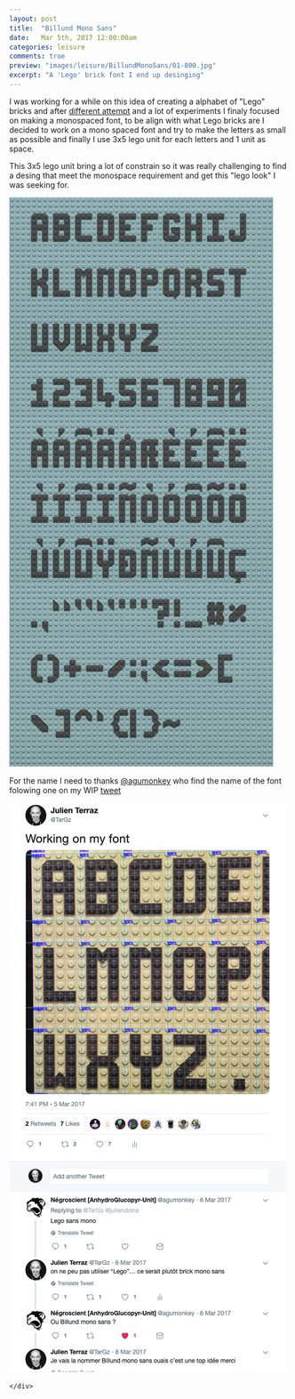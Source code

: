 ```yaml
---
layout: post
title:  "Billund Mono Sans"
date: 	Mar 5th, 2017 12:00:00am
categories: leisure
comments: true
preview: "images/leisure/BillundMonoSans/01-800.jpg"
excerpt: "A 'Lego' brick font I end up desinging"
---
```




<div class="uk-grid" data-uk-grid-margin="">
    <div class="uk-width-large-1-1 uk-width-medium-1-1 uk-width-small-1-1">
        <p>I was working for a while on this idea of creating a alphabet of "Lego" bricks and after <a href="/leisure/playing-with-3D-printable-lego-typeface/">different attempt</a> and a lot of experiments I finaly focused on making a monospaced font, to be align with what Lego bricks are I decided to work on a mono spaced font and try to make the letters as small as possible and finally I use 3x5 lego unit for each letters and 1 unit as space.</p>
        <p>This 3x5 lego unit bring a lot of constrain so it was really challenging to find a desing that meet the monospace requirement and get this "lego look" I was seeking for.  </p>
        <img src="/images/leisure/BillundMonoSans/Abcdair_Web.jpg" class="uk-responsive-width">
        <p>For the name I need to thanks <a href="https://twitter.com/agumonkey">@agumonkey</a> who find the name of the font folowing one on my WIP <a href="https://twitter.com/agumonkey/status/838684273444016128">tweet</a></p>
         <img src="/images/leisure/BillundMonoSans/02.png" class="uk-responsive-width">
         
    </div>

</div>











